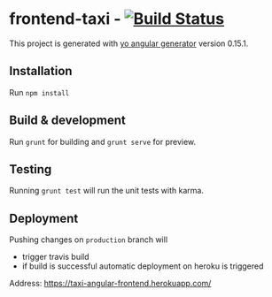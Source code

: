 # frontend-taxi - [![Build Status](https://travis-ci.com/ander7en/frontend.svg?token=bnWdo5r79feoj1VViMaz&branch=master)](https://travis-ci.com/ander7en/frontend)


This project is generated with [yo angular generator](https://github.com/yeoman/generator-angular)
version 0.15.1.

## Installation

Run `npm install`

## Build & development

Run `grunt` for building and `grunt serve` for preview.

## Testing

Running `grunt test` will run the unit tests with karma.


## Deployment

Pushing changes on `production` branch will 
* trigger travis build 
* if build is successful automatic deployment on heroku is triggered 


Address: https://taxi-angular-frontend.herokuapp.com/
